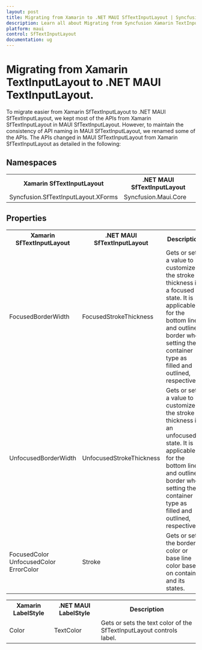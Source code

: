 ```yaml
---
layout: post
title: Migrating from Xamarin to .NET MAUI SfTextInputLayout | Syncfusion 
description: Learn all about Migrating from Syncfusion Xamarin TextInputLayout to Syncfusion .NET MAUI TextInputLayout control and more here.
platform: maui
control: SfTextInputLayout
documentation: ug
---  
```


# Migrating from Xamarin TextInputLayout to .NET MAUI TextInputLayout.

To migrate easier from Xamarin SfTextInputLayout to .NET MAUI SfTextInputLayout, we kept most of the APIs from Xamarin SfTextInputLayout in MAUI SfTextInputLayout. However, to maintain the consistency of API naming in MAUI SfTextInputLayout, we renamed some of the APIs. The APIs changed in MAUI SfTextInputLayout from Xamarin SfTextInputLayout as detailed in the following:

## Namespaces 

<table>
<tr>
<th>Xamarin SfTextInputLayout</th>
<th>.NET MAUI SfTextInputLayout</th></tr>
<tr>
<td>Syncfusion.SfTextInputLayout.XForms</td>
<td>Syncfusion.Maui.Core</td></tr>
</table>

## Properties

<table> 
<tr>
<th>Xamarin SfTextInputLayout</th>
<th>.NET MAUI SfTextInputLayout</th>
<th>Description</th></tr>
<tr>
<td>FocusedBorderWidth</td>
<td>FocusedStrokeThickness</td>
<td>Gets or sets a value to customize the stroke thickness in a focused state. It is applicable for the bottom line and outline border when setting the container type as filled and outlined, respectively.</td></tr>
<tr>
<td>UnfocusedBorderWidth</td>
<td>UnfocusedStrokeThickness</td>
<td>Gets or sets a value to customize the stroke thickness in an unfocused state. It is applicable for the bottom line and outline border when setting the container type as filled and outlined, respectively.</td></tr>
<tr>
<td>FocusedColor<br/>UnfocusedColor<br/>ErrorColor</td>
<td>Stroke</td>
<td>Gets or sets the border color or base line color based on container and its states.</td></tr>
</table> 

<table>
<tr>
<th>Xamarin LabelStyle</th>
<th>.NET MAUI LabelStyle</th>
<th>Description</th></tr>
<tr>
<td>Color</td>
<td>TextColor</td>
<td>Gets or sets the text color of the SfTextInputLayout controls label.</td></tr>
</table>



